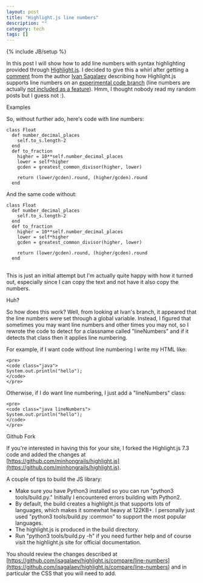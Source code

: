 ```yaml
---
layout: post
title: "Highlight.js line numbers"
description: ""
category: tech
tags: []
---
```

{% include JB/setup %}

In this post I will show how to add line numbers with syntax highlighting
provided through <a href="http://softwaremaniacs.org/soft/highlight/en/" target="_blank">Highlight.js</a>. 
I decided to give this a whirl after getting a [comment](/tech/2013/06/23/highlightjs-vs-syntaxhighlighter/) from the author
<a href="https://github.com/isagalaev" target="_blank">Ivan Sagalaev</a> describing
how Highlight.js supports line numbers on an [experimental code branch](https://github.com/isagalaev/highlight.js/compare/line-numbers)
(line numbers are actually [not included as a feature](http://highlightjs.readthedocs.org/en/latest/line-numbers.html)).
Hmm, I thought nobody read my random posts but I guess not :).

<div class="mSpotlight">Examples</div>

So, without further ado, here's code with line numbers:

<pre>
<code class="ruby lineNumbers">class Float
  def number_decimal_places
    self.to_s.length-2
  end
  def to_fraction
    higher = 10**self.number_decimal_places
    lower = self*higher
    gcden = greatest_common_divisor(higher, lower)

    return (lower/gcden).round, (higher/gcden).round
  end</code>
</pre>

And the same code without: 

<pre>
<code class="ruby">class Float
  def number_decimal_places
    self.to_s.length-2
  end
  def to_fraction
    higher = 10**self.number_decimal_places
    lower = self*higher
    gcden = greatest_common_divisor(higher, lower)

    return (lower/gcden).round, (higher/gcden).round
  end
</code>
</pre>

This is just an initial attempt but I'm actually quite happy with
how it turned out, especially since I can copy the text and not have
it also copy the numbers.

<div class="mSpotlight">Huh?</div>

So how does this work? Well, from looking at Ivan's branch, it appeared that 
the line numbers were set through a global variable. Instead, I figured that
sometimes you may want line numbers and other times you may not, so I rewrote
the code to detect for a classname called "lineNumbers" and if it detects
that class then it applies line numbering.

For example, if I want code without line numbering I write my HTML like:

<pre>
<code class="css">&lt;pre&gt;
&lt;code class="java"&gt;
System.out.println("hello");
&lt;/code&gt;
&lt;/pre&gt;</code></pre>

Otherwise, if I do want line numbering, I just add a "lineNumbers" class:

<pre>
<code class="css">&lt;pre&gt;
&lt;code class="java lineNumbers"&gt;
System.out.println("hello");
&lt;/code&gt;
&lt;/pre&gt;</code></pre>

<div class="mSpotlight">Github Fork</div>

If you're interested in having this for your site, I forked the Highlight.js 7.3
code and added the changes at [https://github.com/minhongrails/highlight.js](https://github.com/minhongrails/highlight.js).

A couple of tips to build the JS library:

* Make sure you have Python3 installed so you can run "python3 tools/build.py." 
Initially I encountered errors building with Python2.
* By default, the build creates a highlight.js that supports lots of languages,
which makes it somewhat heavy at 122KB+. I personally just used "python3 tools/build.py :common"
to support the most popular languages.
* The highlight.js is produced in the build directory.
* Run "python3 tools/build.py -h" if you need further help and of course visit
the highlight.js site for official documentation.

You should review the changes described at [https://github.com/isagalaev/highlight.js/compare/line-numbers](https://github.com/isagalaev/highlight.js/compare/line-numbers) and in particular the CSS that you will need to add.